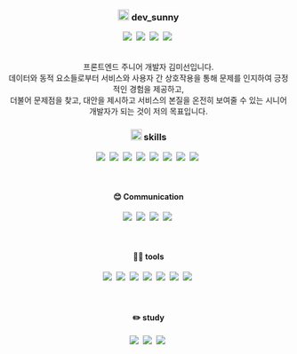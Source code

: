 ### <div align="center"><img height="20" width="20" src="https://cdn.simpleicons.org/vowpalwabbit/#FF81F9" /> dev_sunny</div>
<div align="center">
    <a href="https://msweb.tistory.com/" target="_blank"><img src="https://img.shields.io/badge/Tech_Blog-DD0B78?style=flat-square&logo=tistory&logoColor=white"/></a>&nbsp;
    <a href="mailto:miseon920@gmail.com"><img src="https://img.shields.io/badge/miseon920@gmail.com-EA4335?style=flat-square&logo=Gmail&logoColor=white"/></a>&nbsp;
    <a href="https://open.kakao.com/me/Su_ny" target="_blank"><img src="https://img.shields.io/badge/chat-FFCD00?style=flat-square&logo=kakaotalk&logoColor=white"/></a>&nbsp;
    <a href="https://github.com/miseon920" target="_blank"><img src="https://img.shields.io/badge/github-181717?style=flat-square&logo=github&logoColor=white"/></a>&nbsp;
</div>
<br/>
<br/>


<div align="center">
    프론트엔드 주니어 개발자 김미선입니다. <br />
    데이터와 동적 요소들로부터 서비스와 사용자 간 상호작용을 통해 문제를 인지하여 긍정적인 경험을 제공하고, <br />
    더불어 문제점을 찾고, 대안을 제시하고 서비스의 본질을 온전히 보여줄 수 있는 시니어개발자가 되는 것이 저의 목표입니다.
</div>


### <div align="center"><img height="20" width="20" src="https://cdn.simpleicons.org/shell/#FFD500" /> skills</div>
<div align="center">
    <img src="https://img.shields.io/badge/React-61DAFB?style=flat-square&logo=react&logoColor=white"/>&nbsp;
    <img src="https://img.shields.io/badge/Vue-4FC08D?style=flat-square&logo=vuedotjs&logoColor=white"/>&nbsp;
    <img src="https://img.shields.io/badge/Html-E34F26?style=flat-square&logo=html5&logoColor=white"/>&nbsp;
    <img src="https://img.shields.io/badge/Css-1572B6?style=flat-square&logo=css3&logoColor=white"/>&nbsp;
    <img src="https://img.shields.io/badge/Scss-CC6699?style=flat-square&logo=sass&logoColor=white"/>&nbsp;
    <img src="https://img.shields.io/badge/Javascript-F7DF1E?style=flat-square&logo=javascript&logoColor=white"/>&nbsp;
    <img src="https://img.shields.io/badge/Typescript-3178C6?style=flat-square&logo=typescript&logoColor=white"/>&nbsp;
    <img src="https://img.shields.io/badge/Jquery-0769AD?style=flat-square&logo=jquery&logoColor=white"/>&nbsp;
</div>
<br/>
<br/>

#### <div align="center">😊 Communication</div>
<div align="center">
    <img src="https://img.shields.io/badge/jira-0052CC?style=flat-square&logo=jira&logoColor=white"/>&nbsp;
    <img src="https://img.shields.io/badge/confluence-172B4D?style=flat-square&logo=confluence&logoColor=white"/>&nbsp;
    <img src="https://img.shields.io/badge/figma-F24E1E?style=flat-square&logo=figma&logoColor=white"/>&nbsp;
    <img src="https://img.shields.io/badge/zeplin-F59637?style=flat-square&logo=azurepipelines&logoColor=white"/>&nbsp;
</div>
<br/>
<br/>

#### <div align="center">🧑‍💻 tools</div>
<div align="center">
    <img src="https://img.shields.io/badge/Nextjs-000000?style=flat-square&logo=nextdotjs&logoColor=white"/>&nbsp;
    <img src="https://img.shields.io/badge/Nuxtjs-00DC82?style=flat-square&logo=nuxtdotjs&logoColor=white"/>&nbsp;
    <img src="https://img.shields.io/badge/Bootstrap-7952B3?style=flat-square&logo=bootstrap&logoColor=white"/>&nbsp;
    <img src="https://img.shields.io/badge/TailwindCSS-06B6D4?style=flat-square&logo=tailwindcss&logoColor=white"/>&nbsp;
    <img src="https://img.shields.io/badge/Gnuboard-4d0585?style=flat-square&logo=gnuboard&logoColor=white"/>&nbsp;
    <img src="https://img.shields.io/badge/Gitlab-FC6D26?style=flat-square&logo=gitlab&logoColor=white"/>&nbsp;
    <img src="https://img.shields.io/badge/GitHub-181717?style=flat-square&logo=github&logoColor=white"/>&nbsp;
</div>
<br/>
<br/>

#### <div align="center">✏️ study</div>
<div align="center">
    <img src="https://img.shields.io/badge/php-777BB4?style=flat-square&logo=php&logoColor=white"/>&nbsp;
    <img src="https://img.shields.io/badge/mysql-mysql?style=flat-square&logo=mysql&logoColor=white"/>&nbsp;
    <img src="https://img.shields.io/badge/java-027396?style=flat-square&logo=java&logoColor=white"/>&nbsp;
</div>
<br/>
<br/>